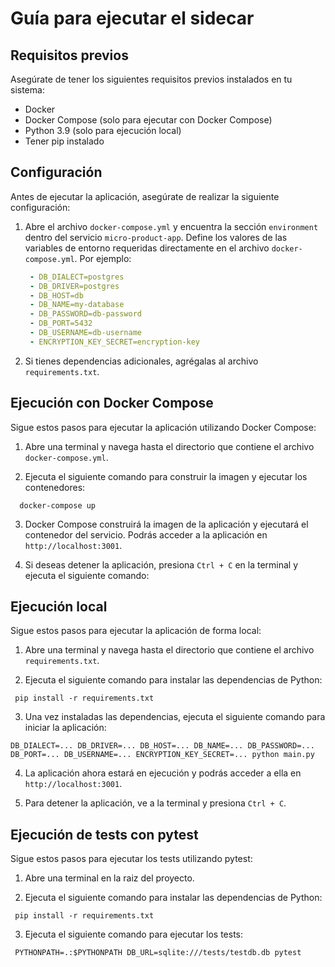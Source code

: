# Guía para ejecutar el sidecar

## Requisitos previos

Asegúrate de tener los siguientes requisitos previos instalados en tu sistema:

- Docker
- Docker Compose (solo para ejecutar con Docker Compose)
- Python 3.9 (solo para ejecución local)
- Tener pip instalado

## Configuración

Antes de ejecutar la aplicación, asegúrate de realizar la siguiente configuración:

1. Abre el archivo `docker-compose.yml` y encuentra la sección `environment` dentro del servicio `micro-product-app`.
   Define los valores de las variables de entorno requeridas directamente en el archivo `docker-compose.yml`. Por
   ejemplo:
   ```yaml
    - DB_DIALECT=postgres
    - DB_DRIVER=postgres
    - DB_HOST=db
    - DB_NAME=my-database
    - DB_PASSWORD=db-password
    - DB_PORT=5432
    - DB_USERNAME=db-username
    - ENCRYPTION_KEY_SECRET=encryption-key

2. Si tienes dependencias adicionales, agrégalas al archivo `requirements.txt`.

## Ejecución con Docker Compose

Sigue estos pasos para ejecutar la aplicación utilizando Docker Compose:

1. Abre una terminal y navega hasta el directorio que contiene el archivo `docker-compose.yml`.

2. Ejecuta el siguiente comando para construir la imagen y ejecutar los contenedores:

```
  docker-compose up
```

3. Docker Compose construirá la imagen de la aplicación y ejecutará el contenedor del servicio. Podrás acceder a la
   aplicación en `http://localhost:3001`.

4. Si deseas detener la aplicación, presiona `Ctrl + C` en la terminal y ejecuta el siguiente comando:

## Ejecución local

Sigue estos pasos para ejecutar la aplicación de forma local:

1. Abre una terminal y navega hasta el directorio que contiene el archivo `requirements.txt`.

2. Ejecuta el siguiente comando para instalar las dependencias de Python:

```shell
 pip install -r requirements.txt
```

3. Una vez instaladas las dependencias, ejecuta el siguiente comando para iniciar la aplicación:

```
DB_DIALECT=... DB_DRIVER=... DB_HOST=... DB_NAME=... DB_PASSWORD=... DB_PORT=... DB_USERNAME=... ENCRYPTION_KEY_SECRET=... python main.py
```

4. La aplicación ahora estará en ejecución y podrás acceder a ella en `http://localhost:3001`.

5. Para detener la aplicación, ve a la terminal y presiona `Ctrl + C`.

## Ejecución de tests con pytest

Sigue estos pasos para ejecutar los tests utilizando pytest:

1. Abre una terminal en la raiz del proyecto.

2. Ejecuta el siguiente comando para instalar las dependencias de Python:

```shell
 pip install -r requirements.txt
```
3. Ejecuta el siguiente comando para ejecutar los tests:

```shell
 PYTHONPATH=.:$PYTHONPATH DB_URL=sqlite:///tests/testdb.db pytest
```

